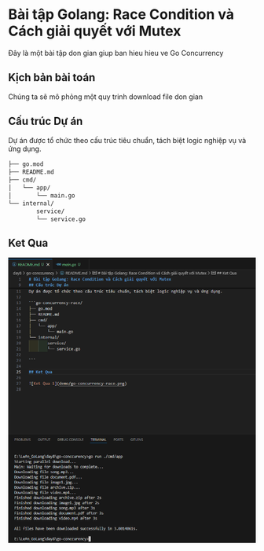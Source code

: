 # Bài tập Golang: Race Condition và Cách giải quyết với Mutex

Đây là một bài tập don gian giup ban hieu hieu ve Go Concurrency

## Kịch bản bài toán

Chúng ta sẽ mô phỏng một quy trinh download file don gian

## Cấu trúc Dự án

Dự án được tổ chức theo cấu trúc tiêu chuẩn, tách biệt logic nghiệp vụ và ứng dụng.

```go-concurrency-race/
├── go.mod
├── README.md
├── cmd/
│   └── app/
│       └── main.go
└── internal/
        service/
        └── service.go

```

## Ket Qua

![Ket Qua 1](demo/ketqua.png)
